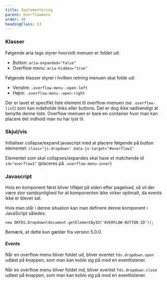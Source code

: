 ```yaml
---
title: Implementering
parent: Overflowmenu
order: 40
headingClass: h3
---
```

<h3 class="h4">Klasser</h3>

Følgende aria tags styrer hvorvidt menuen er foldet ud:

- Button: `aria-expanded="false"`
- Overflow menu: `aria-hidden="true"`

Følgende klasser styrer i hvilken retning menuen skal folde ud:

- Venstre: `.overflow-menu--open-left`
- Højre: `.overflow-menu--open-right`

Der er lavet et specifikt liste element til overflow-menuen (se `.overflow-list`) som kan indeholde links eller buttons. Det er dog ikke nødvendigt at benytte denne liste. Overflow-menuen er bare en container hvor man kan placere det indhold man nu har lyst til.

<h3 class="h4">Skjul/vis</h3>

Initialiser collapse/expand javascript med at placere følgende på button elementet: `class="js-dropdown" data-js-target="#overflow1"`

Elementet som skal collapses/expandes skal have et matchende id `id="overflow1"` (placeres på `.overflow-menu-inner`)

<h3 class="h4">Javascript</h3>

Hvis en komponent først bliver tilføjet på siden efter pageload, så vil der være stor sandsynlighed for at komponenten ikke virker optimalt, da events ikke er blevet sat.

Hvis man står i denne situation kan man definere denne komponent i JavaScript således:

```
new DKFDS.Dropdown(document.getElementByID('OVERFLOW-BUTTON-ID'));
```

Bemærk, at dette kun gælder fra version 5.0.0.

<h4 class="h5">Events</h4>

Når en overflow menu bliver foldet ud, bliver eventet `fds.dropdown.open` udløst på knappen, som man kan koble sig på med en eventlistener.

Når en overflow menu bliver foldet ind, bliver eventet `fds.dropdown.close` udløst på knappen, som man kan koble sig på med en eventlistener.
